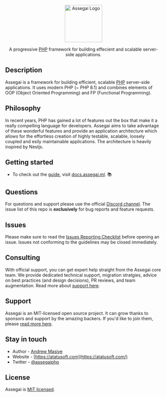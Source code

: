 <p align="center">
    <a href="https://assegai.ml/" target="blank"><img src="https://assegai.ml/images/logo-small.svg" width="120" alt="Assegai Logo"></a>
</p>

<p align="center">A progressive <a href="https://php.net">PHP</a> framework for building effecient and scalable server-side applications.</p>

## Description

Assegai is a framework for building efficient, scalable <a href="https://php.net" target="blank">PHP</a> server-side applications. It uses modern PHP (~ PHP 8.1) and combines elements of OOP (Object Oriented Programming) and FP (Functional Programming).

## Philosophy

<p>In recent years, PHP has gained a lot of features out the box that make it a really compelling language for developers. Assegai aims to take advantage of these wonderful features and provide an application architecture which allows for the effortless creation of highly testable, scalable, loosely coupled and esily maintainable applications. The architecture is heavily inspired by Nestjs.</p>

## Getting started

* To check out the [guide](https://docs.assegai.ml), visit [docs.assegai.ml](https://docs.assegai.ml). :books:

## Questions

For questions and support please use the official [Discord channel](). The issue list of this repo is **exclusively** for bug reports and feature requests.

## Issues

Please make sure to read the [Issues Reporting Checklist](CONTRIBUTING.md#issues-and-bugs) before opening an issue. Issues not conforming to the guidelines may be closed immediately.

## Consulting

With official support, you can get expert help straight from the Assegai core team. We provide dedicated technical support, migration stratgies, advice on best practices (and design decisions), PR reviews, and team augmentation. Read more about [support here](https://enterprise.assegai.ml).

## Support

Assegai is an MIT-licensed open source project. It can grow thanks to sponsors and support by the amazing backers. If you'd like to join them, please [read more here](https://docs.assegai.ml/support).

## Stay in touch

* Author - [Andrew Masiye](https://twitter.com/feenix11)
* Website - [https://atatusoft.com](https://atatusoft.com/)
* Twitter - [@assegaiphp](https://twitter.com/assegaiphp)

## License

Assegai is [MIT licensed](LICENSE).